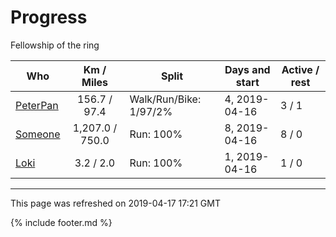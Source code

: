 
# Progress

Fellowship of the ring

| Who | Km / Miles | Split | Days and start | Active / rest |
| --- | :---: | --- | --- | --- |
| [PeterPan](users/PeterPan.md) | 156.7 / 97.4 | Walk/Run/Bike: 1/97/2% | 4, 2019-04-16 | 3 / 1 |
| [Someone](users/Someone.md) | 1,207.0 / 750.0 | Run: 100% | 8, 2019-04-16 | 8 / 0 |
| [Loki](users/Loki.md) | 3.2 / 2.0 | Run: 100% | 1, 2019-04-16 | 1 / 0 |

---
This page was refreshed on 2019-04-17 17:21 GMT

{% include footer.md %}
